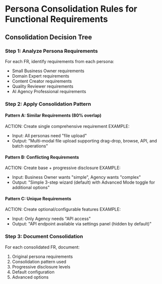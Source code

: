 # Persona Consolidation Rules for Functional Requirements

## Consolidation Decision Tree

### Step 1: Analyze Persona Requirements
For each FR, identify requirements from each persona:
- Small Business Owner requirements
- Domain Expert requirements  
- Content Creator requirements
- Quality Reviewer requirements
- AI Agency Professional requirements

### Step 2: Apply Consolidation Pattern

#### Pattern A: Similar Requirements (80% overlap)
ACTION: Create single comprehensive requirement
EXAMPLE:
- Input: All personas need "file upload"
- Output: "Multi-modal file upload supporting drag-drop, browse, API, and batch operations"

#### Pattern B: Conflicting Requirements  
ACTION: Create base + progressive disclosure
EXAMPLE:
- Input: Business Owner wants "simple", Agency wants "complex"
- Output: "Simple 3-step wizard (default) with Advanced Mode toggle for additional options"

#### Pattern C: Unique Requirements
ACTION: Create optional/configurable features
EXAMPLE:
- Input: Only Agency needs "API access"
- Output: "API endpoint available via settings panel (hidden by default)"

### Step 3: Document Consolidation
For each consolidated FR, document:
1. Original persona requirements
2. Consolidation pattern used
3. Progressive disclosure levels
4. Default configuration
5. Advanced options

